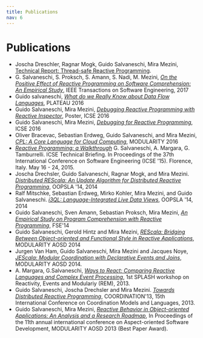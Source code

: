 ```yaml
---
title: Publications
nav: 6
---
```


# Publications


* Joscha Dreschler, Ragnar Mogk, Guido Salvaneschi, Mira Mezini,
[Technical Report: Thread-safe Reactive Programming](./papers/techreport-concurrent-rp.pdf).
* G. Salvaneschi, S. Proksch, S. Amann, S. Nadi, M. Mezini, [_On the Positive Effect of Reactive Programming on Software Comprehension: An Empirical Study_](http://ieeexplore.ieee.org/document/7827078/), IEEE Transactions on Software Engineering, 2017
* Guido salvaneschi, [_What do we Really Know about Data Flow Languages_](https://dl.acm.org/citation.cfm?id=3001884), PLATEAU 2016
* Guido Salvaneschi, Mira Mezini, [_Debugging Reactive Programming with Reactive Inspector_](https://dl.acm.org/citation.cfm?id=2893174), Poster, ICSE 2016
* Guido Salvaneschi, Mira Mezini, [_Debugging for Reactive Programming_](https://dl.acm.org/citation.cfm?id=2884815), ICSE 2016
* Oliver Bracevac, Sebastian Erdweg, Guido Salvaneschi, and Mira Mezini, [_CPL: A Core Language for Cloud Computing_](https://dl.acm.org/ft_gateway.cfm?id=2889452&ftid=1700146&dwn=1&CFID=4795785&CFTOKEN=eb0c0db87e73e7dc-A7B5A032-0B68-D48C-0891DDB0F19390E6), MODULARITY 2016
* [_Reactive Programming: a Walkthrough_](http://ieeexplore.ieee.org/document/7203125/) G. Salvaneschi, A. Margara, G. Tamburrelli. ICSE Technical Briefing. In Proceedings of the 37th International Conference on Software Engineering (ICSE '15). Florence, Italy. May 16 - 24, 2015.
* Joscha Drechsler, Guido Salvaneschi, Ragnar Mogk, and Mira Mezini. [_Distributed REScala: An Update Algorithm for Distributed Reactive Programming_](https://dl.acm.org/citation.cfm?id=2660240), OOPSLA '14, 2014
* Ralf Mitschke, Sebastian Erdweg, Mirko Kohler, Mira Mezini, and Guido Salvaneschi. [_i3QL: Language-Integrated Live Data Views_](https://dl.acm.org/citation.cfm?id=2660242), OOPSLA '14, 2014
* Guido Salvaneschi, Sven Amann, Sebastian Proksch, Mira Mezini, [_An Empirical Study on Program Comprehension with Reactive Programming_](https://dl.acm.org/citation.cfm?id=2635895), FSE'14
* Guido Salvaneschi, Gerold Hintz and Mira Mezini, [_REScala: Bridging Between Object-oriented and Functional Style in Reactive Applications_](https://dl.acm.org/citation.cfm?id=2577083), MODULARITY AOSD 2014
* Jurgen Van Ham, Guido Salvaneschi, Mira Mezini and Jacques Noye, [_JEScala: Modular Coordination with Declarative Events and Joins_](https://dl.acm.org/citation.cfm?id=2577082), MODULARITY AOSD 2014.
* A. Margara, G.Salvaneschi, [_Ways to React: Comparing Reactive Languages and Complex Event Processing_](http://www.guidosalvaneschi.com/wp/publications/), 1st SPLASH workshop on Reactivity, Events and Modulariy (REM), 2013.
* Guido Salvaneschi, Joscha Drechsler and Mira Mezini. [_Towards Distributed Reactive Programming_](http://www.guidosalvaneschi.com/wp/publications/), COORDINATION'13, 15th International Conference on Coordination Models and Languages, 2013.
* Guido Salvaneschi, Mira Mezini, [_Reactive Behavior in Object-oriented Applications: An Analysis and a Research Roadmap_](https://dl.acm.org/citation.cfm?id=2451442), In Proceedings of the 11th annual international conference on Aspect-oriented Software Development, MODULARITY AOSD 2013 (Best Paper Award).